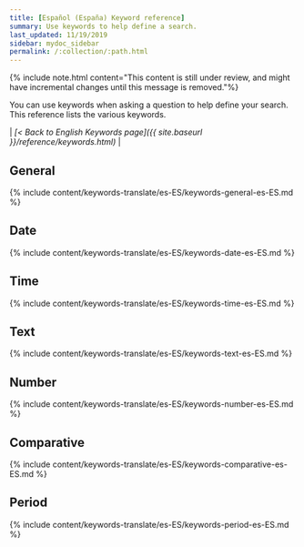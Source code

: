 ```yaml
---
title: [Español (España) Keyword reference]
summary: Use keywords to help define a search.
last_updated: 11/19/2019
sidebar: mydoc_sidebar
permalink: /:collection/:path.html
---
```

{% include note.html content="This content is still under review, and might have incremental changes until this message is removed."%}

You can use keywords when asking a question to help define your search. This
reference lists the various keywords.

| _[< Back to English Keywords page]({{ site.baseurl }}/reference/keywords.html)_ |

## General

{% include content/keywords-translate/es-ES/keywords-general-es-ES.md %}

## Date

{% include content/keywords-translate/es-ES/keywords-date-es-ES.md %}

## Time

{% include content/keywords-translate/es-ES/keywords-time-es-ES.md %}

## Text

{% include content/keywords-translate/es-ES/keywords-text-es-ES.md %}

## Number

{% include content/keywords-translate/es-ES/keywords-number-es-ES.md %}

## Comparative

{% include content/keywords-translate/es-ES/keywords-comparative-es-ES.md %}

<!-- not available on embrace currently
## Location

{% include content/keywords-translate/es-ES/keywords-location-es-ES.md %} -->

## Period

{% include content/keywords-translate/es-ES/keywords-period-es-ES.md %}

<!-- ## Help

{% include content/keywords-translate/es-ES/keywords-help-es-ES.md %} -->
